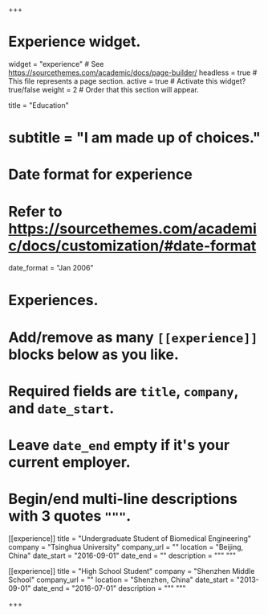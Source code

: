 +++
# Experience widget.
widget = "experience"  # See https://sourcethemes.com/academic/docs/page-builder/
headless = true  # This file represents a page section.
active = true  # Activate this widget? true/false
weight = 2  # Order that this section will appear.

title = "Education"
# subtitle = "I am made up of choices."

# Date format for experience
#   Refer to https://sourcethemes.com/academic/docs/customization/#date-format
date_format = "Jan 2006"

# Experiences.
#   Add/remove as many `[[experience]]` blocks below as you like.
#   Required fields are `title`, `company`, and `date_start`.
#   Leave `date_end` empty if it's your current employer.
#   Begin/end multi-line descriptions with 3 quotes `"""`.
[[experience]]
  title = "Undergraduate Student of Biomedical Engineering"
  company = "Tsinghua University"
  company_url = ""
  location = "Beijing, China"
  date_start = "2016-09-01"
  date_end = ""
  description = """
  """

[[experience]]
  title = "High School Student"
  company = "Shenzhen Middle School"
  company_url = ""
  location = "Shenzhen, China"
  date_start = "2013-09-01"
  date_end = "2016-07-01"
  description = """
  """
 
+++
